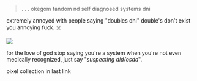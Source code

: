 > . . . okegom fandom nd self diagnosed systems dni
>
> 
extremely annoyed with people saying "doubles dni" double's don't exist you annoying fuck. ☠️


 ![](https://64.media.tumblr.com/b847b6b198dfe04517533363c842b6af/eccd2e057b1ed36d-69/s400x600/8a162fa6539b6ccb30e31b9bb6a8ae9d3375d2bb.gifv)

for the love of god stop saying you're a system when you're not even medically recognized, just say "*suspecting did/osdd*".
 
pixel collection in last link
